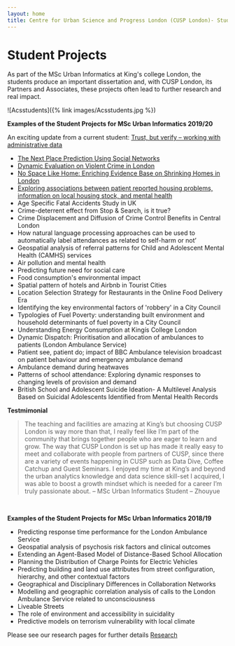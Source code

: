 ```yaml
---
layout: home
title: Centre for Urban Science and Progress London (CUSP London)- Student Projects
---
```


<h1>Student Projects</h1>

As part of the MSc Urban Informatics at King's college London, the students produce an important dissertation and, with CUSP London, its Partners and Associates, these projects often lead to further research and real impact.

![Acsstudents]({% link images/Acsstudents.jpg %})

**Examples of the Student Projects for MSc Urban Informatics 2019/20**

An exciting update from a current student: [Trust, but verify – working with administrative data](https://kingsgeocomputation.org/2020/02/19/trust-but-verify-working-with-administrative-data/)

- [The Next Place Prediction Using Social Networks](https://media.kcl.ac.uk/media/The+Next+Place+Prediction+Using+Social+Networks/1_3h5y59nn)
- [Dynamic Evaluation on Violent Crime in London](https://media.kcl.ac.uk/media/Dynamic+Evaluation+on+Violent+Crime+in+London/1_1ijbxpva)
- [No Space Like Home: Enriching Evidence Base on Shrinking Homes in London](https://media.kcl.ac.uk/media/No+Space+Like+HomeA+Enriching+Evidence+Base+on+Shrinking+Homes+in+London/1_1ygnl78v)
- [Exploring associations between patient reported housing problems, information on local housing stock, and mental health](https://media.kcl.ac.uk/media/A+comparison+of+different+machine+learning+approaches+to+extracting+mentions+of+housing+issues+from+the+clinical+record+interactive+search+%28CRIS%29case/1_oqp03ity)
- Age Specific Fatal Accidents Study in UK
- Crime-deterrent effect from Stop & Search, is it true?
- Crime Displacement and Diffusion of Crime Control Benefits in Central London
- How natural language processing approaches can be used to automatically label attendances as related to self-harm or not’
- Geospatial analysis of referral patterns for Child and Adolescent Mental Health (CAMHS) services
- Air pollution and mental health
- Predicting future need for social care
- Food consumption's environmental impact
- Spatial pattern of hotels and Airbnb in Tourist Cities
- Location Selection Strategy for Restaurants in the Online Food Delivery Era
- Identifying the key environmental factors of 'robbery' in a City Council
- Typologies of Fuel Poverty: understanding built environment and household determinants of fuel poverty in a City Council
- Understanding Energy Consumption at Kingís College London
- Dynamic Dispatch: Prioritisation and allocation of ambulances to patients (London Ambulance Service)
- Patient see, patient do; impact of BBC Ambulance television broadcast on patient behaviour and emergency ambulance demand
- Ambulance demand during heatwaves
- Patterns of school attendance: Exploring dynamic responses to changing levels of provision and demand
- British School and Adolescent Suicide Ideation- A Multilevel Analysis Based on Suicidal Adolescents Identified from Mental Health Records

**Testmimonial**

<blockquote>The teaching and facilities are amazing at King’s but choosing CUSP London is way more than that, I really feel like I’m part of the community that brings together people who are eager to learn and grow. The way that CUSP London is set up has made it really easy to meet and collaborate with people from partners of CUSP, since there are a variety of events happening in CUSP such as Data Dive, Coffee Catchup and Guest Seminars. I enjoyed my time at King’s and beyond the urban analytics knowledge and data science skill-set I acquired, I was able to boost a growth mindset which is needed for a career I’m truly passionate about. – MSc Urban Informatics Student – Zhouyue</blockquote>
<BR>

**Examples of the Student Projects for MSc Urban Informatics 2018/19**

- Predicting response time performance for the London Ambulance Service
- Geospatial analysis of psychosis risk factors and clinical outcomes
- Extending an Agent-Based Model of Distance-Based School Allocation
- Planning the Distribution of Charge Points for Electric Vehicles
- Predicting building and land use attributes from street configuration, hierarchy, and other contextual factors
- Geographical and Disciplinary Differences in Collaboration Networks
- Modelling and geographic correlation analysis of calls to the London Ambulance Service related to unconsciousness
- Liveable Streets
- The role of environment and accessibility in suicidality
- Predictive models on terrorism vulnerability with local climate
  
Please see our research pages for further details [Research](https://cusplondon.ac.uk/research.html)

